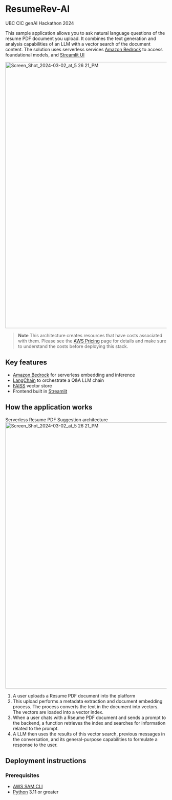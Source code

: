 # ResumeRev-AI
UBC CIC genAI Hackathon 2024

This sample application allows you to ask natural language questions of the resume PDF document you upload. It combines the text generation and analysis capabilities of an LLM with a vector search of the document content. The solution uses serverless services [Amazon Bedrock](https://aws.amazon.com/bedrock/) to access foundational models, and [Streamlit UI](https://streamlit.io/)

<p float="left">
  <img width="831" alt="Screen_Shot_2024-03-02_at_5 26 21_PM" src="https://github.com/ZiyueChloeZhang/ResumeRev-AI/assets/41217816/312ac4e0-45b9-4295-840e-a277be27cd9b">
</p>

> **Note**
> This architecture creates resources that have costs associated with them. Please see the [AWS Pricing](https://aws.amazon.com/pricing/) page for details and make sure to understand the costs before deploying this stack.

## Key features

- [Amazon Bedrock](https://aws.amazon.com/de/bedrock/) for serverless embedding and inference
- [LangChain](https://github.com/hwchase17/langchain) to orchestrate a Q&A LLM chain
- [FAISS](https://github.com/facebookresearch/faiss) vector store
- Frontend built in [Streamlit](https://streamlit.io/)

## How the application works

Serverless Resume PDF Suggestion architecture 
<img width="831" alt="Screen_Shot_2024-03-02_at_5 26 21_PM" src="https://github.com/ZiyueChloeZhang/ResumeRev-AI/assets/92232261/1d95867a-dba3-40af-86ab-0ce0f3398abe">

1. A user uploads a Resume PDF document into the platform
1. This upload performs a metadata extraction and document embedding process. The process converts the text in the document into vectors. The vectors are loaded into a vector index.
1. When a user chats with a Rseume PDF document and sends a prompt to the backend, a function retrieves the index and searches for information related to the prompt.
1. A LLM then uses the results of this vector search, previous messages in the conversation, and its general-purpose capabilities to formulate a response to the user.

## Deployment instructions

### Prerequisites

- [AWS SAM CLI](https://docs.aws.amazon.com/serverless-application-model/latest/developerguide/install-sam-cli.html)
- [Python](https://www.python.org/) 3.11 or greater
